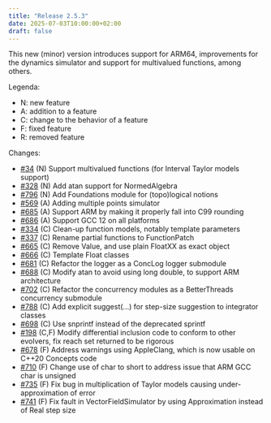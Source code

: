 ```yaml
---
title: "Release 2.5.3"
date: 2025-07-03T10:00:00+02:00
draft: false
---
```


This new (minor) version introduces support for ARM64, improvements for the dynamics simulator and support for multivalued functions, among others. 

Legenda:

- N: new feature
- A: addition to a feature
- C: change to the behavior of a feature
- F: fixed feature
- R: removed feature

Changes:

- [#34](https://github.com/ariadne-cps/ariadne/issues/34) (N) Support multivalued functions (for Interval Taylor models support)
- [#328](https://github.com/ariadne-cps/ariadne/issues/328) (N) Add atan support for NormedAlgebra
- [#796](https://github.com/ariadne-cps/ariadne/issues/796) (N) Add Foundations module for (topo)logical notions
- [#569](https://github.com/ariadne-cps/ariadne/issues/569) (A) Adding multiple points simulator
- [#685](https://github.com/ariadne-cps/ariadne/issues/685) (A) Support ARM by making it properly fall into C99 rounding
- [#686](https://github.com/ariadne-cps/ariadne/issues/686) (A) Support GCC 12 on all platforms
- [#334](https://github.com/ariadne-cps/ariadne/issues/334) (C) Clean-up function models, notably template parameters
- [#337](https://github.com/ariadne-cps/ariadne/issues/337) (C) Rename partial functions to FunctionPatch
- [#665](https://github.com/ariadne-cps/ariadne/issues/665) (C) Remove Value<FloatXX>, and use plain FloatXX as exact object
- [#666](https://github.com/ariadne-cps/ariadne/issues/666) (C) Template Float classes
- [#681](https://github.com/ariadne-cps/ariadne/issues/681) (C) Refactor the logger as a ConcLog logger submodule
- [#688](https://github.com/ariadne-cps/ariadne/issues/688) (C) Modify atan to avoid using long double, to support ARM architecture
- [#702](https://github.com/ariadne-cps/ariadne/issues/702) (C) Refactor the concurrency modules as a BetterThreads concurrency submodule
- [#788](https://github.com/ariadne-cps/ariadne/issues/788) (C) Add explicit suggest(...) for step-size suggestion to integrator classes
- [#698](https://github.com/ariadne-cps/ariadne/issues/698) (C) Use snprintf instead of the deprecated sprintf
- [#198](https://github.com/ariadne-cps/ariadne/issues/198) (C,F) Modify differential inclusion code to conform to other evolvers, fix reach set returned to be rigorous
- [#678](https://github.com/ariadne-cps/ariadne/issues/678) (F) Address warnings using AppleClang, which is now usable on C++20 Concepts code
- [#710](https://github.com/ariadne-cps/ariadne/issues/710) (F) Change use of char to short to address issue that ARM GCC char is unsigned
- [#735](https://github.com/ariadne-cps/ariadne/issues/735) (F) Fix bug in multiplication of Taylor models causing under-approximation of error
- [#741](https://github.com/ariadne-cps/ariadne/issues/741) (F) Fix fault in VectorFieldSimulator by using Approximation<FLT> instead of Real step size
